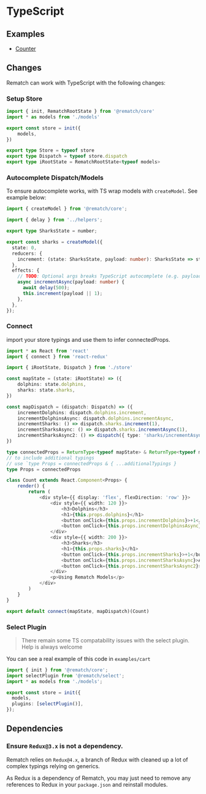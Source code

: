 # TypeScript

## Examples

* [Counter](https://github.com/rematch/rematch/tree/master/examples/ts/count/)

## Changes

Rematch can work with TypeScript with the following changes:

### Setup Store

```typescript
import { init, RematchRootState } from '@rematch/core'
import * as models from './models'

export const store = init({
    models,
})

export type Store = typeof store
export type Dispatch = typeof store.dispatch
export type iRootState = RematchRootState<typeof models>
```

### Autocomplete Dispatch/Models

To ensure autocomplete works, with TS wrap models with `createModel`. See example below:

```typescript
import { createModel } from '@rematch/core';

import { delay } from '../helpers';

export type SharksState = number;

export const sharks = createModel({
  state: 0,
  reducers: {
    increment: (state: SharksState, payload: number): SharksState => state + payload,
  },
  effects: {
    // TODO: Optional args breaks TypeScript autocomplete (e.g. payload: number = 1)
    async incrementAsync(payload: number) {
      await delay(500);
      this.increment(payload || 1);
    },
  },
});
```

### Connect

import your store typings and use them to infer connectedProps.

```typescript
import * as React from 'react'
import { connect } from 'react-redux'

import { iRootState, Dispatch } from './store'

const mapState = (state: iRootState) => ({
    dolphins: state.dolphins,
    sharks: state.sharks,
})

const mapDispatch = (dispatch: Dispatch) => ({
    incrementDolphins: dispatch.dolphins.increment,
    incrementDolphinsAsync: dispatch.dolphins.incrementAsync,
    incrementSharks: () => dispatch.sharks.increment(1),
    incrementSharksAsync: () => dispatch.sharks.incrementAsync(1),
    incrementSharksAsync2: () => dispatch({ type: 'sharks/incrementAsync', payload: 2 }),
})

type connectedProps = ReturnType<typeof mapState> & ReturnType<typeof mapDispatch>
// to include additional typings
// use `type Props = connectedProps & { ...additionalTypings }
type Props = connectedProps

class Count extends React.Component<Props> {
    render() {
        return (
            <div style={{ display: 'flex', flexDirection: 'row' }}>
                <div style={{ width: 120 }}>
                    <h3>Dolphins</h3>
                    <h1>{this.props.dolphins}</h1>
                    <button onClick={this.props.incrementDolphins}>+1</button>
                    <button onClick={this.props.incrementDolphinsAsync}>Async +1</button>
                </div>
                <div style={{ width: 200 }}>
                    <h3>Sharks</h3>
                    <h1>{this.props.sharks}</h1>
                    <button onClick={this.props.incrementSharks}>+1</button>
                    <button onClick={this.props.incrementSharksAsync}>Async +1</button>
                    <button onClick={this.props.incrementSharksAsync2}>Async +2</button>
                </div>
                <p>Using Rematch Models</p>
            </div>
        )
    }
}

export default connect(mapState, mapDispatch)(Count)
```

### Select Plugin

> There remain some TS compatability issues with the select plugin. Help is always welcome

You can see a real example of this code in `examples/cart`

```typescript
import { init } from '@rematch/core';
import selectPlugin from '@rematch/select';
import * as models from './models';

export const store = init({
  models,
  plugins: [selectPlugin()],
});
```

## Dependencies

### Ensure `Redux@3.x` is not a dependency.

Rematch relies on `Redux@4.x`, a branch of Redux with cleaned up a lot of complex typings relying on generics.

As Redux is a dependency of Rematch, you may just need to remove any references to Redux in your `package.json` and reinstall modules.

